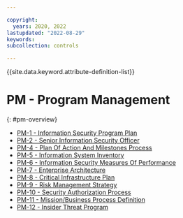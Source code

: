 ```yaml
---

copyright:
  years: 2020, 2022
lastupdated: "2022-08-29"
keywords: 
subcollection: controls

---
```




{{site.data.keyword.attribute-definition-list}}

# PM - Program Management
{: #pm-overview}

- [PM-1 - Information Security Program Plan](/docs/controls/pm-1)
- [PM-2 - Senior Information Security Officer](/docs/controls/pm-2)
- [PM-4 - Plan Of Action And Milestones Process](/docs/controls/pm-4)
- [PM-5 - Information System Inventory](/docs/controls/pm-5)
- [PM-6 - Information Security Measures Of Performance](/docs/controls/pm-6)
- [PM-7 - Enterprise Architecture](/docs/controls/pm-7)
- [PM-8 - Critical Infrastructure Plan](/docs/controls/pm-8)
- [PM-9 - Risk Management Strategy](/docs/controls/pm-9)
- [PM-10 - Security Authorization Process](/docs/controls/pm-10)
- [PM-11 - Mission/Business Process Definition](/docs/controls/pm-11)
- [PM-12 - Insider Threat Program](/docs/controls/pm-12)



